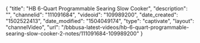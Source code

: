 {
    "title": "HB 6-Quart Programmable Searing Slow Cooker",
    "description": "",
    "channelid": "111091684",
    "videoid": "109989200",
    "date_created": "1502522413",
    "date_modified": "1504049174",
    "type": "captivate",
    "layout": "channelVideo",
    "url": "\/bbbusa-latest-videos\/hb-6-quart-programmable-searing-slow-cooker-2-notes\/111091684-109989200"
}